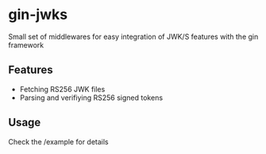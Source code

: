 # gin-jwks

Small set of middlewares for easy integration of JWK/S features with the gin framework

## Features

* Fetching RS256 JWK files
* Parsing and verifiying RS256 signed tokens

## Usage

Check the /example for details
